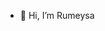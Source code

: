 - 👋 Hi, I’m Rumeysa

<!---
rumeysalyk/rumeysalyk is a ✨ special ✨ repository because its `README.md` (this file) appears on your GitHub profile.
You can click the Preview link to take a look at your changes.
--->
